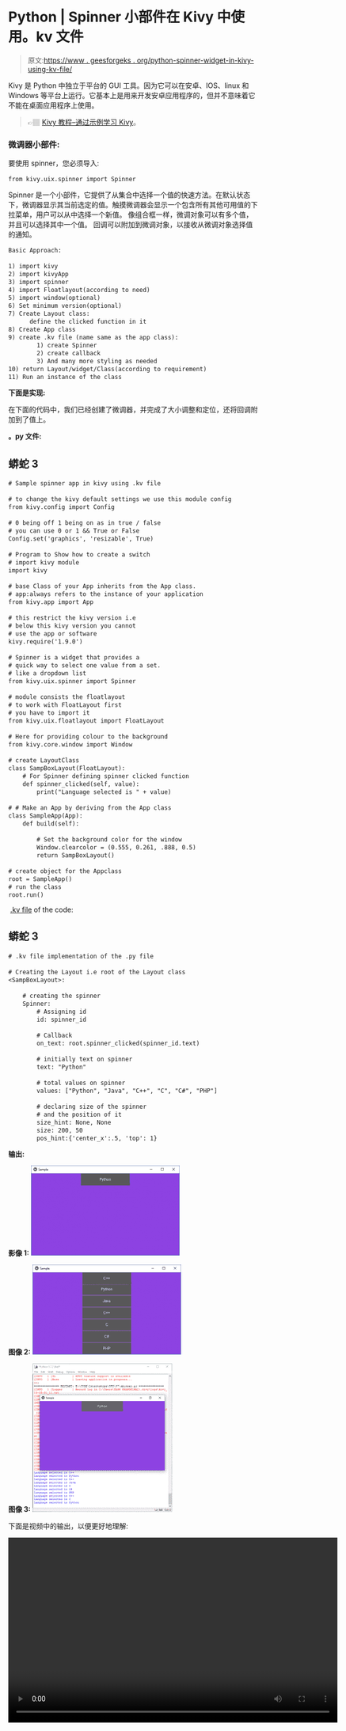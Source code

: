 # Python | Spinner 小部件在 Kivy 中使用。kv 文件

> 原文:[https://www . geesforgeks . org/python-spinner-widget-in-kivy-using-kv-file/](https://www.geeksforgeeks.org/python-spinner-widget-in-kivy-using-kv-file/)

Kivy 是 Python 中独立于平台的 GUI 工具。因为它可以在安卓、IOS、linux 和 Windows 等平台上运行。它基本上是用来开发安卓应用程序的，但并不意味着它不能在桌面应用程序上使用。

> 👉🏽 [Kivy 教程–通过示例学习 Kivy](https://www.geeksforgeeks.org/kivy-tutorial/)。

### 微调器小部件:

要使用 spinner，您必须导入:

```
from kivy.uix.spinner import Spinner
```

Spinner 是一个小部件，它提供了从集合中选择一个值的快速方法。在默认状态下，微调器显示其当前选定的值。触摸微调器会显示一个包含所有其他可用值的下拉菜单，用户可以从中选择一个新值。
像组合框一样，微调对象可以有多个值，并且可以选择其中一个值。
回调可以附加到微调对象，以接收从微调对象选择值的通知。

```
Basic Approach:

1) import kivy
2) import kivyApp
3) import spinner
4) import Floatlayout(according to need)
5) import window(optional)
6) Set minimum version(optional)
7) Create Layout class:
      define the clicked function in it
8) Create App class
9) create .kv file (name same as the app class):
        1) create Spinner
        2) create callback
        3) And many more styling as needed
10) return Layout/widget/Class(according to requirement)
11) Run an instance of the class
```

**下面是实现:**

在下面的代码中，我们已经创建了微调器，并完成了大小调整和定位，还将回调附加到了值上。

**。py 文件:**

## 蟒蛇 3

```
# Sample spinner app in kivy using .kv file

# to change the kivy default settings we use this module config
from kivy.config import Config

# 0 being off 1 being on as in true / false
# you can use 0 or 1 && True or False
Config.set('graphics', 'resizable', True)

# Program to Show how to create a switch
# import kivy module   
import kivy 

# base Class of your App inherits from the App class.   
# app:always refers to the instance of your application  
from kivy.app import App

# this restrict the kivy version i.e 
# below this kivy version you cannot 
# use the app or software 
kivy.require('1.9.0')

# Spinner is a widget that provides a
# quick way to select one value from a set.
# like a dropdown list
from kivy.uix.spinner import Spinner

# module consists the floatlayout 
# to work with FloatLayout first 
# you have to import it 
from kivy.uix.floatlayout import FloatLayout

# Here for providing colour to the background
from kivy.core.window import Window

# create LayoutClass
class SampBoxLayout(FloatLayout):
    # For Spinner defining spinner clicked function
    def spinner_clicked(self, value):
        print("Language selected is " + value)

# # Make an App by deriving from the App class
class SampleApp(App):
    def build(self):

        # Set the background color for the window
        Window.clearcolor = (0.555, 0.261, .888, 0.5)
        return SampBoxLayout()

# create object for the Appclass
root = SampleApp()
# run the class
root.run()

```

 [.kv file](https://www.geeksforgeeks.org/python-kivy-kv-file/) of the code:

## 蟒蛇 3

```
# .kv file implementation of the .py file

# Creating the Layout i.e root of the Layout class
<SampBoxLayout>:

    # creating the spinner
    Spinner:
        # Assigning id 
        id: spinner_id

        # Callback 
        on_text: root.spinner_clicked(spinner_id.text)

        # initially text on spinner
        text: "Python"

        # total values on spinner
        values: ["Python", "Java", "C++", "C", "C#", "PHP"]

        # declaring size of the spinner
        # and the position of it
        size_hint: None, None
        size: 200, 50
        pos_hint:{'center_x':.5, 'top': 1}
```

**输出:**

**影像 1:**
![](img/e499ea988c95fbb2651a23517c885e6b.png)

**图像 2:**
![](img/d699832b67d4df66baf20fb9f66b508f.png)

**图像 3:**
![](img/c163c6f7d33f6fe0a3f81bbb548e9fe9.png)

下面是视频中的输出，以便更好地理解:

<video class="wp-video-shortcode" id="video-309932-1" width="665" height="374" preload="metadata" controls=""><source type="video/webm" src="https://media.geeksforgeeks.org/wp-content/uploads/20190531002953/spinner1.webm?_=1">[https://media.geeksforgeeks.org/wp-content/uploads/20190531002953/spinner1.webm](https://media.geeksforgeeks.org/wp-content/uploads/20190531002953/spinner1.webm)</video>